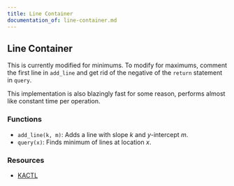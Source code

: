 ```yaml
---
title: Line Container
documentation_of: line-container.md
---
```


## Line Container

This is currently modified for minimums. To modify for maximums, comment the first line in `add_line` and get rid of the negative of the `return` statement in `query`. 

This implementation is also blazingly fast for some reason, performs almost like constant time per operation. 

### Functions
- `add_line(k, m)`: Adds a line with slope $k$ and $y$-intercept $m$. 
- `query(x)`: Finds minimum of lines at location $x$. 

### Resources
- [KACTL](https://github.com/kth-competitive-programming/kactl/blob/main/content/data-structures/LineContainer.h)